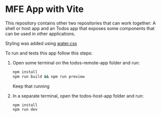 # MFE App with Vite

This repository contains other two repositories that can work together: A shell or host app and an Todos app that exposes some components that can be used in other applications.

Styling was added using [water.css](https://watercss.kognise.dev/)

To run and tests this app follow this steps:

1. Open some terminal on the todos-remote-app folder and run:

   ```bash
   npm install
   npm run build && npm run preview
   ```

   Keep that running

2. In a separate terminal, open the todos-host-app folder and run:
   ```
   npm install
   npm run dev
   ```
